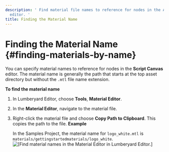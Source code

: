 ```yaml
---
description: ' Find material file names to reference for nodes in the Amazon Lumberyard Script Canvas
  editor. '
title: Finding the Material Name
---
```

# Finding the Material Name {#finding-materials-by-name}

You can specify material names to reference for nodes in the **Script Canvas** editor\. The material name is generally the path that starts at the top asset directory but without the `.mtl` file name extension\.

**To find the material name**

1. In Lumberyard Editor, choose **Tools**, **Material Editor**\.

1. In the **Material Editor**, navigate to the material file\.

1. Right\-click the material file and choose **Copy Path to Clipboard**\. This copies the path to the file\.
**Example**

   In the Samples Project, the material name for `logo_white.mtl` is `materials/gettingstartedmaterials/logo_white`\.
![\[Find material names in the Material Editor in Lumberyard Editor.\]](/images/userguide/scripting/script-canvas/scriptcanvasnodes/script-canvas-material-editor-material-name.png)